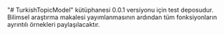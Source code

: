 "# TurkishTopicModel" kütüphanesi 0.0.1 versiyonu için test deposudur. 
Bilimsel araştırma makalesi yayımlanmasının ardından tüm fonksiyonların ayrıntılı örnekleri paylaşılacaktır.
